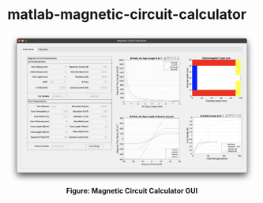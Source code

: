 # matlab-magnetic-circuit-calculator
<p align="center">
  <img src="data/figs/GUI.png">
  <br>
  <b>Figure: Magnetic Circuit Calculator GUI</b>
</p>